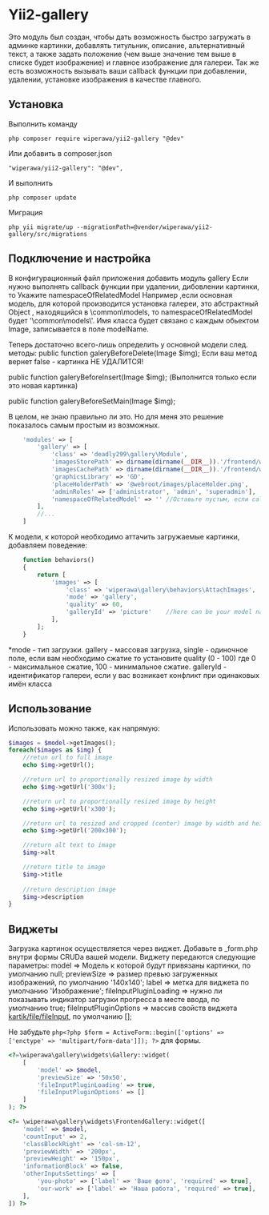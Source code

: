 Yii2-gallery
==========
Это модуль был создан, чтобы дать возможность быстро загружать в админке картинки, добавлять титульник, описание, альтернативный текст, а также задать положение (чем выше значение тем выше в списке будет изображение) и главное изображение для галереи.
Так же есть возможность вызывать ваши callback функции при добавлении, удалении, установке изображения в качестве главного.
 

Установка
---------------------------------
Выполнить команду

```
php composer require wiperawa/yii2-gallery "@dev"
```

Или добавить в composer.json

```
"wiperawa/yii2-gallery": "@dev",
```

И выполнить

```
php composer update
```

Миграция

```
php yii migrate/up --migrationPath=@vendor/wiperawa/yii2-gallery/src/migrations
```

Подключение и настройка
---------------------------------
В конфигурационный файл приложения добавить модуль gallery
Если нужно выполнять callback функции при удалении, дибовлении картинки, то Укажите namespaceOfRelatedModel 
Например ,если основная модель, для которой производится установка галереи, это абстрактный Object , находящийся в \common\models, то namespaceOfRelatedModel будет '\\common\\models\\'.
Имя класса будет связано с каждым обьектом Image, записывается в поле modelName.

Теперь достаточно всего-лишь определить у основной модели след. методы:
public function galeryBeforeDelete(Image $img);
Если ваш метод вернет false - картинка НЕ УДАЛИТСЯ!

public function galeryBeforeInsert(Image $img); (Выполнится только если это новая картинка)

public function galeryBeforeSetMain(Image $img);

В целом, не знаю правильно ли это. Но для меня это решение показалось самым простым из возможных.

```php
    'modules' => [
        'gallery' => [
            'class' => 'deadly299\gallery\Module',
            'imagesStorePath' => dirname(dirname(__DIR__)).'/frontend/web/images/store', //path to origin images
            'imagesCachePath' => dirname(dirname(__DIR__)).'/frontend/web/images/cache', //path to resized copies
            'graphicsLibrary' => 'GD',
            'placeHolderPath' => '@webroot/images/placeHolder.png',
            'adminRoles' => ['administrator', 'admin', 'superadmin'],
            'namespaceOfRelatedModel' => '' //Оставьте пустым, если callback-и не нужны
        ],
        //...
    ]
```

К модели, к которой необходимо аттачить загружаемые картинки, добавляем поведение:

```php
    function behaviors()
    {
        return [
            'images' => [
                'class' => 'wiperawa\gallery\behaviors\AttachImages',
                'mode' => 'gallery',
                'quality' => 60,
                'galleryId' => 'picture'	//here can be your model name for example
            ],
        ];
    }
```

*mode - тип загрузки. gallery - массовая загрузка, single - одиночное поле, если вам необходимо сжатие то установите quality (0 - 100) где  0 - максимальное сжатие, 100 - минимальное сжатие. galleryId - идентификатор галереи, если у вас возникает конфликт при одинаковых имён класса

Использование
---------------------------------
Использовать можно также, как напрямую:

```php
$images = $model->getImages();
foreach($images as $img) {
    //retun url to full image
    echo $img->getUrl();

    //return url to proportionally resized image by width
    echo $img->getUrl('300x');

    //return url to proportionally resized image by height
    echo $img->getUrl('x300');

    //return url to resized and cropped (center) image by width and height
    echo $img->getUrl('200x300');

    //return alt text to image
    $img->alt

    //return title to image
    $img->title
    
    //return description image
    $img->description
}
```

Виджеты
---------------------------------
Загрузка картинок осуществляется через виджет. Добавьте в _form.php внутри формы CRUDа вашей модели.
Виджету передаются следующие параметры:
model => Модель к которой будут привязаны картинки, по умолчанию null;
previewSize => размер превью загруженных изображений, по умолчанию '140x140';
label => метка для виджета по умолчанию 'Изображение';
fileInputPluginLoading => нужно ли показывать индикатор загрузки прогресса в месте ввода, по умолчанию true;
fileInputPluginOptions => массив свойств виджета [kartik/file/fileInput](http://demos.krajee.com/widget-details/fileinput), по умолчанию [];


Не забудьте
```php<?php $form = ActiveForm::begin(['options' => ['enctype' => 'multipart/form-data']]); ?>```
для формы.

```php
<?=\wiperawa\gallery\widgets\Gallery::widget(
    [
        'model' => $model,
        'previewSize' => '50x50',
        'fileInputPluginLoading' => true,
        'fileInputPluginOptions' => []
    ]
); ?>

<?= \wiperawa\gallery\widgets\FrontendGallery::widget([
    'model' => $model,
    'countInput' => 2,
    'classBlockRight' => 'col-sm-12',
    'previewWidth' => '200px',
    'previewHeight' => '150px',
    'informationBlock' => false,
    'otherInputsSettings' => [
        'you-photo' => ['label' => 'Ваше фото', 'required' => true],
        'our-work' => ['label' => 'Наша работа', 'required' => true],
    ],
]) ?>

```
